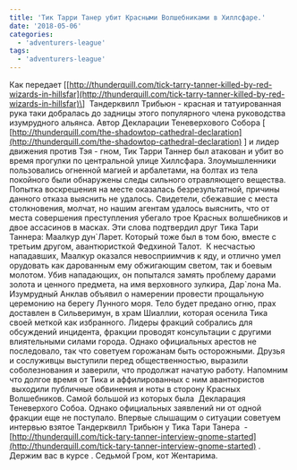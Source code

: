 ```yaml
---
title: 'Тик Тарри Танер убит Красными Волшебниками в Хиллсфаре.'
date: '2018-05-06'
categories:
  - 'adventurers-league'
tags:
  - 'adventurers-league'
---
```


Как передает \[[http://thunderquill.com/tick-tarry-tanner-killed-by-red-wizards-in-hillsfar](http://thunderquill.com/tick-tarry-tanner-killed-by-red-wizards-in-hillsfar)\]  Тандерквилл Трибьюн - красная и татуированная рука таки добралась до задницы этого популярного члена руководства изумрудного альянса. Автор Декларации Теневерхового Собора \[ [http://thunderquill.com/the-shadowtop-cathedral-declaration](http://thunderquill.com/the-shadowtop-cathedral-declaration) \] и лидер движения против Тэя - гном, Тик Тарри Таннер был атакован и убит во время прогулки по центральной улице Хиллсфара. Злоумышленники пользовались огненной магией и арбалетами, на болтах из тела покойного были обнаружены следы сильного отравляющего вещества. Попытка воскрешения на месте оказалась безрезультатной, причины данного отказа выяснить не удалось. Свидетели, сбежавшие с места столкновения, молчат, но нашим агентам удалось выяснить, что от места совершения преступления убегало трое Красных волшебников и двое ассасинов в масках. Эти слова подтвердил друг Тика Тари Таннера: Маалкур дун\`Ларет. Который тоже был в том бою, вместе с третьим другом, авантюристкой Федхиной Талот.  К несчастью нападавших, Маалкур оказался невосприимчив к яду, и отлично умел орудовать как дарованным ему обжигающим светом, так и боевым молотом. Убив нападающих, он попытался замять проблему дарами золота и ценного предмета, на имя верховного зулкира, Дар\`лона Ма. Изумрудный Анклав объявил о намерении провести прощальную церемонию на берегу Лунного моря. Тело будет предано огню, прах доставлен в Сильверимун, в храм Шиаллии, которая осенила Тика своей меткой как избранного. Лидеры фракций собрались для обсуждений инцидента, фракции проводят консультации с другими влиятельными силами города. Однако официальных арестов не последовало, так что советуем горожанам быть осторожными. Друзья и сослуживцы выступили перед общественностью, выразили соболезнования и заверили, что продолжат начатую работу. Напомним что долгое время от Тика и аффилированных с ним авантюристов  выходили публичные обвинения и ноты в сторону Красных Волшебников. Самой большой из которых была  Декларация Теневерхого Собоа. Однако официальных заявлений ни от одной фракции еще не поступало. Впервые слышащим о ситуации советуем интервью взятое Тандерквилл Трибьюн у Тика Тари Танера  - [http://thunderquill.com/tick-tary-tanner-interview-gnome-started](http://thunderquill.com/tick-tary-tanner-interview-gnome-started) . Держим вас в курсе . Седьмой Гром, кот Жентарима.
